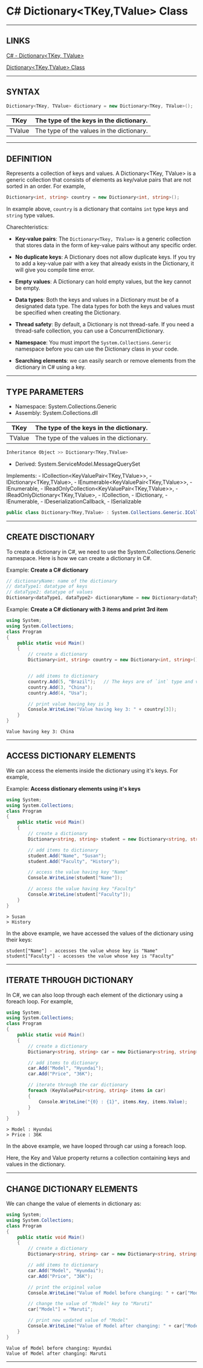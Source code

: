 # C# Dictionary<TKey,TValue> Class


---


## LINKS

[C# - Dictionary<TKey, TValue>](https://www.tutorialsteacher.com/csharp/csharp-dictionary)

[Dictionary<TKey,TValue> Class](https://learn.microsoft.com/en-us/dotnet/api/system.collections.generic.dictionary-2?view=net-7.0)



---



## SYNTAX

```cs
Dictionary<TKey, TValue> dictionary = new Dictionary<TKey, TValue>();
```

| TKey   | The type of the keys in the dictionary.   |
|--------|-------------------------------------------|
| TValue | The type of the values in the dictionary. |



---



## DEFINITION

Represents a collection of keys and values. A Dictionary<TKey, TValue> is a generic collection that consists of elements as key/value pairs that are not sorted in an order. For example,

```cs
Dictionary<int, string> country = new Dictionary<int, string>();
```


In example above, `country` is a dictionary that contains `int` type keys and `string` type values.


Charechteristics:

- **Key-value pairs**: The `Dictionary<Tkey, TValue>` is a generic collection that stores data in the form of key-value pairs without any specific order.
  
- **No duplicate keys**: A Dictionary does not allow duplicate keys. If you try to add a key-value pair with a key that already exists in the Dictionary, it will give you compile time error.
  
- **Empty values**: A Dictionary can hold empty values, but the key cannot be empty.
  
- **Data types**: Both the keys and values in a Dictionary must be of a designated data type. The data types for both the keys and values must be specified when creating the Dictionary.
  
- **Thread safety**: By default, a Dictionary is not thread-safe. If you need a thread-safe collection, you can use a ConcurrentDictionary.
  
- **Namespace**: You must import the `System.Collections.Generic` namespace before you can use the Dictionary class in your code.
  
- **Searching elements**: we can easily search or remove elements from the dictionary in C# using a key.



---



## TYPE PARAMETERS

- Namespace: System.Collections.Generic 
- Assembly: System.Collections.dll


| TKey   | The type of the keys in the dictionary.   |
|--------|-------------------------------------------|
| TValue | The type of the values in the dictionary. |


```cs
Inheritance Object >> Dictionary<TKey,TValue>
```


- Derived: System.ServiceModel.MessageQuerySet


Implements:
    - ICollection<KeyValuePair<TKey,TValue>>,
    - IDictionary<TKey,TValue>,
    - IEnumerable<KeyValuePair<TKey,TValue>>,
    - IEnumerable<T>,
    - IReadOnlyCollection<KeyValuePair<TKey,TValue>>,
    - IReadOnlyDictionary<TKey,TValue>,
    - ICollection,
    - IDictionary,
    - IEnumerable,
    - IDeserializationCallback,
    - ISerializable



```cs
public class Dictionary<TKey,TValue> : System.Collections.Generic.ICollection<System.Collections.Generic.KeyValuePair<TKey,TValue>>, System.Collections.Generic.IDictionary<TKey,TValue>, System.Collections.Generic.IEnumerable<System.Collections.Generic.KeyValuePair<TKey,TValue>>, System.Collections.Generic.IReadOnlyCollection<System.Collections.Generic.KeyValuePair<TKey,TValue>>, System.Collections.Generic.IReadOnlyDictionary<TKey,TValue>, System.Collections.IDictionary, System.Runtime.Serialization.IDeserializationCallback, System.Runtime.Serialization.ISerializable
```

---



## CREATE DISCTIONARY

To create a dictionary in C#, we need to use the System.Collections.Generic namespace. Here is how we can create a dictionary in C#.

Example: **Create a C# dictionary**
```cs
// dictionaryName: name of the dictionary
// dataType1: datatype of keys
// dataType2: datatype of values
Dictionary<dataType1, dataType2> dictionaryName = new Dictionary<dataType1, dataType2>();
```


Example: **Create a C# dictionary with 3 items and print 3rd item**
```cs
using System;
using System.Collections;
class Program
{
    public static void Main()
    {
        // create a dictionary 
        Dictionary<int, string> country = new Dictionary<int, string>();


        // add items to dictionary
        country.Add(5, "Brazil");   // The keys are of `int` type and values are of `string` type.
        country.Add(3, "China");
        country.Add(4, "Usa");

        // print value having key is 3        
        Console.WriteLine("Value having key 3: " + country[3]);
    }
}
```
```
Value having key 3: China
```



---



## ACCESS DICTIONARY ELEMENTS

We can access the elements inside the dictionary using it's keys. For example,

Example: **Access distionary elements using it's keys**
```cs
using System;
using System.Collections;
class Program
{
    public static void Main()
    {
        // create a dictionary 
        Dictionary<string, string> student = new Dictionary<string, string>();

        // add items to dictionary
        student.Add("Name", "Susan");
        student.Add("Faculty", "History");

        // access the value having key "Name"
        Console.WriteLine(student["Name"]);

        // access the value having key "Faculty"
        Console.WriteLine(student["Faculty"]);
    }
}
```
```
> Susan
> History
```

In the above example, we have accessed the values of the dictionary using their keys:

    student["Name"] - accesses the value whose key is "Name"
    student["Faculty"] - accesses the value whose key is "Faculty"



---



## ITERATE THROUGH DICTIONARY

In C#, we can also loop through each element of the dictionary using a foreach loop. For example,

```cs
using System;
using System.Collections;
class Program
{
    public static void Main()
    {
        // create a dictionary 
        Dictionary<string, string> car = new Dictionary<string, string>();

        // add items to dictionary
        car.Add("Model", "Hyundai");
        car.Add("Price", "36K");

        // iterate through the car dictionary 
        foreach (KeyValuePair<string, string> items in car)
        {
            Console.WriteLine("{0} : {1}", items.Key, items.Value);
        }
    }
}
```
```
> Model : Hyundai
> Price : 36K
```

In the above example, we have looped through car using a foreach loop.

Here, the Key and Value property returns a collection containing keys and values in the dictionary. 



---



## CHANGE DICTIONARY ELEMENTS

We can change the value of elements in dictionary as:

```cs
using System;
using System.Collections;
class Program
{
    public static void Main()
    {
        // create a dictionary 
        Dictionary<string, string> car = new Dictionary<string, string>();

        // add items to dictionary
        car.Add("Model", "Hyundai");
        car.Add("Price", "36K");

        // print the original value
        Console.WriteLine("Value of Model before changing: " + car["Model"]);

        // change the value of "Model" key to "Maruti"
        car["Model"] = "Maruti";

        // print new updated value of "Model"
        Console.WriteLine("Value of Model after changing: " + car["Model"]);
    }
}
```
```
Value of Model before changing: Hyundai
Value of Model after changing: Maruti
```



---



## 